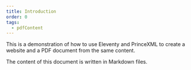 ```yaml
---
title: Introduction
order: 0
tags:
  - pdfContent
---
```


This is a demonstration of how to use Eleventy and PrinceXML to create a website and a PDF document from the same content.

The content of this document is written in Markdown files.
